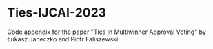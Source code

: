 # Ties-IJCAI-2023
Code appendix for the paper "Ties in Multiwinner Approval Voting" by Łukasz Janeczko and Piotr Faliszewski
